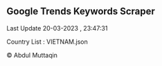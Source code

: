 

## Google Trends Keywords Scraper 
 
Last Update 20-03-2023 , 23:47:31

Country List :
VIETNAM.json



© Abdul Muttaqin 
